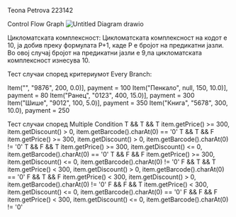 Teona Petrova 223142

Control Flow Graph
![Untitled Diagram drawio](https://github.com/teonapetrovaa/SI_2024_lab2_223142/assets/163328264/62fc4ffc-c68d-4e30-945a-c8d53b4d7911)

Цикломатската комплексност: 
Цикломатската комплексност на кодот е 10, ја добив преку формулата P+1, каде P е бројот на предикатни јазли. Во овој случај бројот на предикатни јазли е 9,па цикломатската комплексност изнесува 10.

Тест случаи според критериумот Every Branch:

Item("", "9876", 200, 0.0)], payment = 100
Item("Пенкало", null, 150, 10.0)], payment = 80
Item("Ранец", "0123", 400, 15.0)], payment = 300
Item("Шише", "9012", 100, 5.0)], payment = 350
Item("Книга", "5678", 300, 10.0), payment = 250

Тест случаи според Multiple Condition
T && T && T
item.getPrice() >= 300, item.getDiscount() > 0, item.getBarcode().charAt(0) == '0'
T && T && F
item.getPrice() >= 300, item.getDiscount() > 0, item.getBarcode().charAt(0) != '0'
T && F && T
item.getPrice() >= 300, item.getDiscount() <= 0, item.getBarcode().charAt(0) == '0'
T && F && F
item.getPrice() >= 300, item.getDiscount() <= 0, item.getBarcode().charAt(0) != '0'
F && T && T
item.getPrice() < 300, item.getDiscount() > 0, item.getBarcode().charAt(0) == '0'
F && T && F
item.getPrice() < 300, item.getDiscount() > 0, item.getBarcode().charAt(0) != '0'
F && F && T
item.getPrice() < 300, item.getDiscount() <= 0, item.getBarcode().charAt(0) == '0'
F && F && F
item.getPrice() < 300, item.getDiscount() <= 0, item.getBarcode().charAt(0) != '0'
